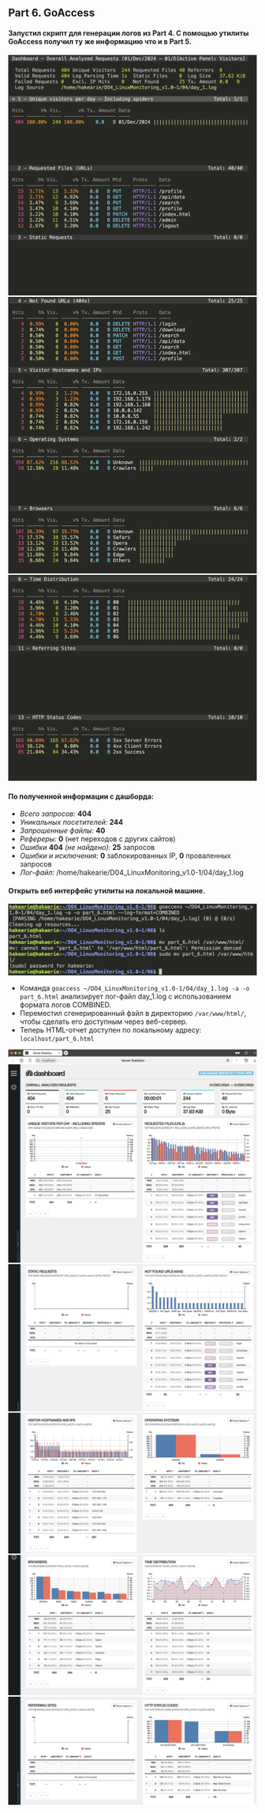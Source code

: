 ## Part 6. **GoAccess**

#### Запустил скрипт для генерации логов из Part 4. С помощью утилиты GoAccess получил ту же информацию что и в Part 5.
![part6_goaccess](/src/screenshots/1.png)
![part6_goaccess](/src/screenshots/2.png)
![part6_goaccess](/src/screenshots/3.png)

#### По полученной информации с дашборда:
    
- *Всего запросов:* **404**
- *Уникальных посетителей:* **244**
- *Запрошенные файлы:* **40**
- *Рефереры:* **0** (нет переходов с других сайтов)
- *Ошибки* **404** *(не найдено):* **25** запросов
- *Ошибки и исключения:* **0** заблокированных IP, **0** проваленных запросов
- *Лог-файл:* /home/hakearie/D04_LinuxMonitoring_v1.0-1/04/day_1.log


#### Открыть веб интерфейс утилиты на локальной машине.

![part6_goaccess](/src/screenshots/4.png)

- Команда `goaccess ~/DO4_LinuxMonitoring_v1.0-1/04/day_1.log -a -o part_6.html` анализирует лог-файл day_1.log с использованием формата логов COMBINED.
- Переместил сгенерированный файл в директорию `/var/www/html/`, чтобы сделать его доступным через веб-сервер.
- Теперь HTML-отчет доступен по локальному адресу: `localhost/part_6.html`

![part6_goaccess](/src/screenshots/5.png)
![part6_goaccess](/src/screenshots/6.png)
![part6_goaccess](/src/screenshots/7.png)
![part6_goaccess](/src/screenshots/8.png)
![part6_goaccess](/src/screenshots/9.png)

